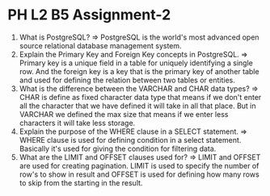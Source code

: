 # PH L2 B5 Assignment-2

1. What is PostgreSQL?
   => PostgreSQL is the world's most advanced open source relational database management system.
2. Explain the Primary Key and Foreign Key concepts in PostgreSQL.
   => Primary key is a unique field in a table for uniquely identifying a single row. And the foreign key is a key that is the primary key of another table and used for defining the relation between two tables or entities.
3. What is the difference between the VARCHAR and CHAR data types?
   => CHAR is define as fixed character data type that means if we don't enter all the character that we have defined it will take in all that place. But in VARCHAR we defined the max size that means if we enter less characters it will take less storage.
4. Explain the purpose of the WHERE clause in a SELECT statement.
   => WHERE clause is used for defining condition in a select statement. Basically it's used for giving the condition for filtering data.
5. What are the LIMIT and OFFSET clauses used for?
   => LIMIT and OFFSET are used for creating pagination. LIMIT is used to specify the number of row's to show in result and OFFSET is used for defining how many rows to skip from the starting in the result.
